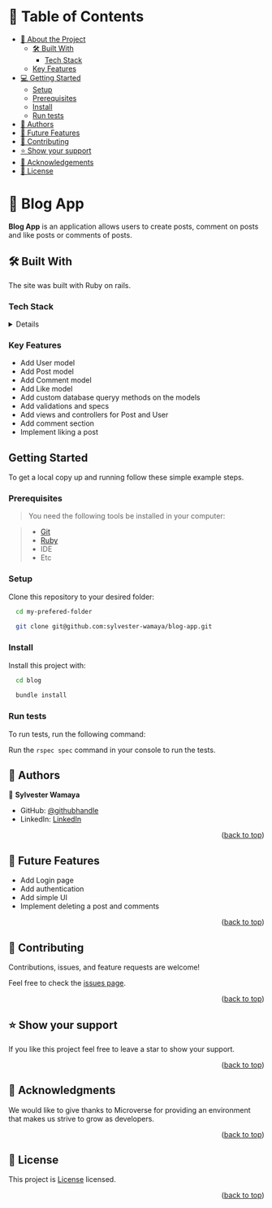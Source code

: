 <a name="readme-top"></a>

# 📗 Table of Contents

- [📖 About the Project](#about-project)
  - [🛠 Built With](#built-with)
    - [Tech Stack](#tech-stack)
  - [Key Features](#key-features)
- [💻 Getting Started](#getting-started)
  - [Setup](#setup)
  - [Prerequisites](#prerequisites)
  - [Install](#install)
  - [Run tests](#run-tests)
- [👥 Authors](#authors)
- [🔭 Future Features](#future-features)
- [🤝 Contributing](#contributing)
- [⭐️ Show your support](#support)
- [🙏 Acknowledgements](#acknowledgements)
- [📝 License](#license)


# 📖 Blog App <a name="about-project"></a>

**Blog App** is an application allows users to create posts, comment on posts and like posts or comments of posts. 

## 🛠 Built With <a name="built-with"></a>

The site was built with Ruby on rails.

### Tech Stack <a name="tech-stack"></a>

<details>
  <ul>
    <li><a href="https://developer.mozilla.org/en-US/docs/Web/CSS/">CSS</a></li>
  </ul>
  <ul>
    <li><a href="https://html.com/">HTML</a></li>
  </ul>
  <ul>
    <li><a href="https://developer.mozilla.org/en-US/docs/Web/JavaScript">Javascript</a></li>
  </ul>
  <ul>
    <li><a href="https://www.ruby-lang.org/en/">Ruby</a></li>
  </ul>
  <ul>
    <li><a href="https://rubyonrails.org/">Ruby on Rails</a></li>
  </ul>
</details>


### Key Features <a name="key-features"></a>

- Add User model
- Add Post model
- Add Comment model
- Add Like model
- Add custom database queryy methods on the models
- Add validations and specs
- Add views and controllers for Post and User
- Add comment section
- Implement liking a post

## Getting Started

To get a local copy up and running follow these simple example steps.

### Prerequisites

> You need the following tools be installed in your computer:

> - [Git](https://www.linode.com/docs/guides/how-to-install-git-on-linux-mac-and-windows/)
> - [Ruby](https://github.com/microverseinc/curriculum-ruby/blob/main/simple-ruby/articles/ruby_installation_instructions.md)
> - IDE
> - Etc

### Setup

Clone this repository to your desired folder:

```sh
  cd my-prefered-folder
  
  git clone git@github.com:sylvester-wamaya/blog-app.git

```

### Install

Install this project with:

```sh
  cd blog
  
  bundle install
```

### Run tests

To run tests, run the following command:

Run the `rspec spec` command in your console to run the tests.


## 👥 Authors <a name="authors"></a>

👤 **Sylvester Wamaya**

- GitHub: [@githubhandle](https://github.com/sylvester-wamaya)
- LinkedIn: [LinkedIn](https://www.linkedin.com/in/sylvester-wamaya-b11a93112/)


<p align="right">(<a href="#readme-top">back to top</a>)</p>

## 🔭 Future Features <a name="future-features"></a>

- Add Login page
- Add authentication
- Add simple UI
- Implement deleting a post and comments

<p align="right">(<a href="#readme-top">back to top</a>)</p>

## 🤝 Contributing <a name="contributing"></a>

Contributions, issues, and feature requests are welcome!

Feel free to check the [issues page](../../issues/).

<p align="right">(<a href="#readme-top">back to top</a>)</p>

## ⭐️ Show your support <a name="support"></a>

If you like this project feel free to leave a star to show your support.

<p align="right">(<a href="#readme-top">back to top</a>)</p>

## 🙏 Acknowledgments <a name="acknowledgements"></a>

We would like to give thanks to Microverse for providing an environment that makes us strive to grow as developers.

<p align="right">(<a href="#readme-top">back to top</a>)</p>


## 📝 License <a name="license"></a>

This project is [License](./LICENSE) licensed.

<p align="right">(<a href="#readme-top">back to top</a>)</p>